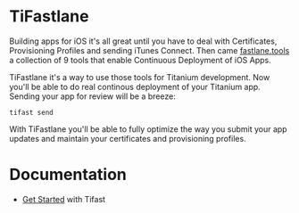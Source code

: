 # TiFastlane

Building apps for iOS it's all great until you have to deal with Certificates, Provisioning Profiles and sending iTunes Connect. Then came [fastlane.tools](https://fastlane.tools/) a collection of 9 tools that enable Continuous Deployment of iOS Apps.

TiFastlane it's a way to use those tools for Titanium development. Now you'll be able to do real continous deployment of your Titanium app. Sending your app for review will be a breeze:

	tifast send

With TiFastlane you'll be able to fully optimize the way you submit your app updates and maintain your certificates and provisioning profiles.

# Documentation
* [Get Started](./Guide.md) with Tifast
